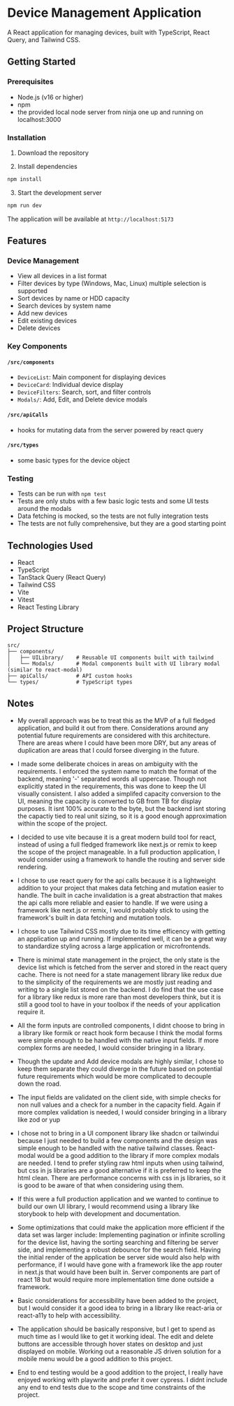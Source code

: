 # Device Management Application

A React application for managing devices, built with TypeScript, React Query, and Tailwind CSS.

## Getting Started

### Prerequisites
- Node.js (v16 or higher)
- npm
- the provided local node server from ninja one up and running on localhost:3000

### Installation
1. Download the repository

2. Install dependencies
```bash
npm install
```

3. Start the development server
```bash
npm run dev
```

The application will be available at `http://localhost:5173`

## Features

### Device Management
- View all devices in a list format
- Filter devices by type (Windows, Mac, Linux) multiple selection is supported
- Sort devices by name or HDD capacity
- Search devices by system name
- Add new devices
- Edit existing devices
- Delete devices

### Key Components

#### `/src/components`
- `DeviceList`: Main component for displaying devices
- `DeviceCard`: Individual device display
- `DeviceFilters`: Search, sort, and filter controls
- `Modals/`: Add, Edit, and Delete device modals

#### `/src/apiCalls`
- hooks for mutating data from the server powered by react query

#### `/src/types`
- some basic types for the device object

### Testing
- Tests can be run with `npm test`
- Tests are only stubs with a few basic logic tests and some UI tests around the modals
- Data fetching is mocked, so the tests are not fully integration tests
- The tests are not fully comprehensive, but they are a good starting point

## Technologies Used
- React
- TypeScript
- TanStack Query (React Query)
- Tailwind CSS
- Vite
- Vitest
- React Testing Library

## Project Structure
```
src/
├── components/
│   ├── UILibrary/    # Reusable UI components built with tailwind
│   └── Modals/       # Modal components built with UI library modal (similar to react-modal)
├── apiCalls/         # API custom hooks
└── types/            # TypeScript types
```

## Notes
- My overall approach was be to treat this as the MVP of a full fledged application, and build it out from there. Considerations around any potential future requirements are considered with this architecture. There are areas where I could have been more DRY, but any areas of duplication are areas that I could forsee diverging in the future.

- I made some deliberate choices in areas on ambiguity with the requirements. I enforced the system name to match the format of the backend, meaning '-' separated words all uppercase. Though not explicitly stated in the requirements, this was done to keep the UI visually consistent. I also added a simplifed capacity conversion to the UI, meaning the capacity is converted to GB from TB for display purposes. It isnt 100% accurate to the byte, but the backend isnt storing the capactiy tied to real unit sizing, so it is a good enough approximation within the scope of the project. 

- I decided to use vite because it is a great modern build tool for react, instead of using a full fledged framework like next.js or remix to keep the scope of the project manageable. In a full production application, I would consider using a framework to handle the routing and server side rendering.

- I chose to use react query for the api calls because it is a lightweight addition to your project that makes data fetching and mutation easier to handle. The built in cache invalidation is a great abstraction that makes the api calls more reliable and easier to handle. If we were using a framework like next.js or remix, I would probably stick to using the framework's built in data fetching and mutation tools.

- I chose to use Tailwind CSS mostly due to its time efficency with getting an application up and running. If implemented well, it can be a great way to standardize styling across a large application or microfrontends.

- There is minimal state management in the project, the only state is the device list which is fetched from the server and stored in the react query cache. There is not need for a state management library like redux due to the simplicity of the requirements we are mostly just reading and writing to a single list stored on the backend. I do find that the use case for a library like redux is more rare than most developers think, but it is still a good tool to have in your toolbox if the needs of your application require it.

- All the form inputs are controlled components, I didnt choose to bring in a library like formik or react hook form because I think the modal forms were simple enough to be handled with the native input fields. If more complex forms are needed, I would consider bringing in a library.

- Though the update and Add device modals are highly similar, I chose to keep them separate they could diverge in the future based on potential future requirements which would be more complicated to decouple down the road.

- The input fields are validated on the client side, with simple checks for non null values and a check for a number in the capacity field. Again if more complex validation is needed, I would consider bringing in a library like zod or yup

- I chose not to bring in a UI component library like shadcn or tailwindui because I just needed to build a few components and the design was simple enough to be handled with the native tailwind classes. React-modal would be a good addition to the library if more complex modals are needed. I tend to prefer styling raw html inputs when using tailwind, but css in js libraries are a good alternative if it is preferred to keep the html clean. There are performance concerns with css in js libraries, so it is good to be aware of that when considering using them.

- If this were a full production application and we wanted to continue to build our own UI library, I would recommend using a library like storybook to help with development and documentation.

- Some optimizations that could make the application more efficient if the data set was larger include: Implementing pagination or infinite scrolling for the device list, having the sorting searching and filtering be server side, and implementing a robust debounce for the search field. Having the initial render of the application be server side would also help with performance, if I would have gone with a framework like the app router in next.js that would have been built in. Server components are part of react 18 but would require more implementation time done outside a framework.

- Basic considerations for accessibility have been added to the project, but I would consider it a good idea to bring in a library like react-aria or react-a11y to help with accessibility.

- The application should be basically responsive, but I get to spend as much time as I would like to get it working ideal. The edit and delete buttons are accessible through hover states on desktop and just displayed on mobile. Working out a reasonable JS driven solution for a mobile menu would be a good addition to this project.

- End to end testing would be a good addition to the project, I really have enjoyed working with playwrite and prefer it over cypress. I didnt include any end to end tests due to the scope and time constraints of the project.